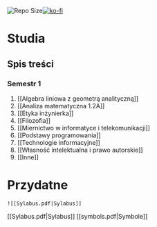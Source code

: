 ![Repo Size](https://img.shields.io/github/repo-size/Xederro/Studia?style=for-the-badge)[![ko-fi](https://ko-fi.com/img/githubbutton_sm.svg)](https://ko-fi.com/A0A8GJFDV)
# Studia
## Spis treści
### Semestr 1
1. [[Algebra liniowa z geometrą analityczną]]
2. [[Analiza matematyczna 1.2A]]
3. [[Etyka inżynierka]]
4. [[Filozofia]]
5. [[Miernictwo w informatyce i telekomunikacji]]
6. [[Podstawy programowania]]
7. [[Technologie informacyjne]]
8. [[Własność intelektualna i prawo autorskie]]
9. [[Inne]]




# Przydatne
```ad-info
![[Sylabus.pdf|Sylabus]]
```
[[Sylabus.pdf|Sylabus]]
[[symbols.pdf|Symbole]]
